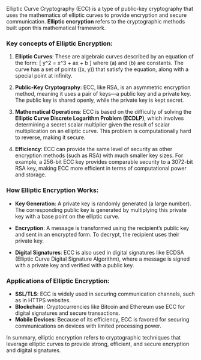 Elliptic Curve Cryptography (ECC) is a type of public-key cryptography that uses the mathematics of elliptic curves to provide encryption and secure communication. **Elliptic encryption** refers to the cryptographic methods built upon this mathematical framework.

### Key concepts of Elliptic Encryption:
1. **Elliptic Curves**: These are algebraic curves described by an equation of the form:
   \[
   y^2 = x^3 + ax + b
   \]
   where \(a\) and \(b\) are constants. The curve has a set of points \((x, y)\) that satisfy the equation, along with a special point at infinity.

2. **Public-Key Cryptography**: ECC, like RSA, is an asymmetric encryption method, meaning it uses a pair of keys—a public key and a private key. The public key is shared openly, while the private key is kept secret.

3. **Mathematical Operations**: ECC is based on the difficulty of solving the **Elliptic Curve Discrete Logarithm Problem (ECDLP)**, which involves determining a secret scalar multiplier given the result of scalar multiplication on an elliptic curve. This problem is computationally hard to reverse, making it secure.

4. **Efficiency**: ECC can provide the same level of security as other encryption methods (such as RSA) with much smaller key sizes. For example, a 256-bit ECC key provides comparable security to a 3072-bit RSA key, making ECC more efficient in terms of computational power and storage.

### How Elliptic Encryption Works:
- **Key Generation**: A private key is randomly generated (a large number). The corresponding public key is generated by multiplying this private key with a base point on the elliptic curve.
  
- **Encryption**: A message is transformed using the recipient’s public key and sent in an encrypted form. To decrypt, the recipient uses their private key.

- **Digital Signatures**: ECC is also used in digital signatures like ECDSA (Elliptic Curve Digital Signature Algorithm), where a message is signed with a private key and verified with a public key.

### Applications of Elliptic Encryption:
- **SSL/TLS**: ECC is widely used in securing communication channels, such as in HTTPS websites.
- **Blockchain**: Cryptocurrencies like Bitcoin and Ethereum use ECC for digital signatures and secure transactions.
- **Mobile Devices**: Because of its efficiency, ECC is favored for securing communications on devices with limited processing power.

In summary, elliptic encryption refers to cryptographic techniques that leverage elliptic curves to provide strong, efficient, and secure encryption and digital signatures.